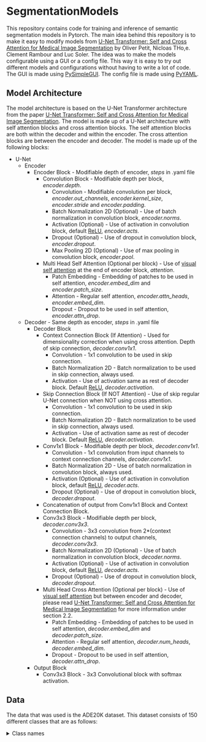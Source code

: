 # SegmentationModels
This repository contains code for training and inference of semantic segmentation models in Pytorch.
The main idea behind this repository is to make it easy to modify models from [U-Net Transformer: Self and Cross Attention for Medical Image Segmentation](https://arxiv.org/abs/2103.06104) by Oliver Petit, Nicloas THo,e. Clement Rambour and Luc Soler.
The idea was to make the models configurable using a GUI or a config file. This way it is easy to try out different models and configurations without having to write a lot of code. The GUI is made using [PySimpleGUI](https://pysimplegui.readthedocs.io/en/latest/). The config file is made using [PyYAML](https://pyyaml.org/wiki/PyYAMLDocumentation). 

## Model Architecture

The model architecture is based on the U-Net Transformer architecture from the paper [U-Net Transformer: Self and Cross Attention for Medical Image Segmentation](https://arxiv.org/abs/2103.06104). The model is made up of a U-Net architecture with self attention blocks and cross attention blocks. The self attention blocks are both within the decoder and within the encoder. The cross attention blocks are between the encoder and decoder. The model is made up of the following blocks:
* U-Net
    * Encoder
        * Encoder Block - Modifiable depth of encoder, *steps* in .yaml file
            * Convolution Block - Modifiable depth per block, *encoder.depth*.
                * Convolution - Modifiable convolution per block, *encoder.out_channels*, *encoder.kernel_size*, *encoder.stride* and *encoder.padding*.
                * Batch Normalization 2D (Optional) - Use of batch normalization in convolution block, *encoder.norms*.
                * Activation (Optional) - Use of activation in convolution block, default [ReLU](https://pytorch.org/docs/stable/generated/torch.nn.ReLU.html), *encoder.acts*.
                * Dropout (Optional) - Use of dropout in convolution block, *encoder.dropout*.
                * Max Pooling 2D (Optional) - Use of max pooling in convolution block, *encoder.pool*.
            * Multi Head Self Attention (Optional per block) - Use of [visual self attention](https://arxiv.org/abs/2010.11929) at the end of encoder block, *attention*.
                * Patch Embedding - Embedding of patches to be used in self attention, *encoder.embed_dim* and *encoder.patch_size*.
                * Attention - Regular self attention, *encoder.attn_heads*, *encoder.embed_dim*.
                * Dropout - Dropout to be used in self attention, *encoder.attn_drop*.
    * Decoder - Same depth as encoder, *steps* in .yaml file
        * Decoder Block 
            * Context Connection Block (If Attention) - Used for dimensionality correction when using cross attention. Depth of skip connection, *decoder.conv1x1*.
                * Convolution - 1x1 convolution to be used in skip connection.
                * Batch Normalization 2D - Batch normalization to be used in skip connection, always used.
                * Activation - Use of activation same as rest of decoder block. Default [ReLU](https://pytorch.org/docs/stable/generated/torch.nn.ReLU.html), *decoder.activation*.
            * Skip Connection Block (If NOT Attention) - Use of skip regular U-Net connection when NOT using cross attention. 
                * Convolution - 1x1 convolution to be used in skip connection.
                * Batch Normalization 2D - Batch normalization to be used in skip connection, always used.
                * Activation - Use of activation same as rest of decoder block. Default [ReLU](https://pytorch.org/docs/stable/generated/torch.nn.ReLU.html), *decoder.activation*.
            * Conv1x1 Block - Modifiable depth per block, *decoder.conv1x1*.
                * Convolution - 1x1 convolution from input channels to context connection channels, *decoder.conv1x1*.
                * Batch Normalization 2D - Use of batch normalization in convolution block, always used.
                * Activation (Optional) - Use of activation in convolution block, default [ReLU](https://pytorch.org/docs/stable/generated/torch.nn.ReLU.html), *decoder.acts*.
                * Dropout (Optional) - Use of dropout in convolution block, *decoder.dropout*.
            * Concatenation of output from Conv1x1 Block and Context Connection Block.
            * Conv3x3 Block - Modifiable depth per block, *decoder.conv3x3*.
                * Convolution - 3x3 convolution from 2*(context connection channels) to output channels, *decoder.conv3x3*.
                * Batch Normalization 2D (Optional) - Use of batch normalization in convolution block, *decoder.norms*.
                * Activation (Optional) - Use of activation in convolution block, default [ReLU](https://pytorch.org/docs/stable/generated/torch.nn.ReLU.html), *decoder.acts*.
                * Dropout (Optional) - Use of dropout in convolution block, *decoder.dropout*.
            * Multi Head Cross Attention (Optional per block) - Use of [visual self attention](https://arxiv.org/abs/2010.11929) but between encoder and decoder, please read [U-Net Transformer: Self and Cross Attention for Medical Image Segmentation](https://arxiv.org/abs/2103.06104) for more information under section 2.2. 
                * Patch Embedding - Embedding of patches to be used in self attention, *decoder.embed_dim* and *decoder.patch_size*.
                * Attention - Regular self attention, *decoder.num_heads*, *decoder.embed_dim*.
                * Dropout - Dropout to be used in self attention, *decoder.attn_drop*.
        * Output Block
            * Conv3x3 Block - 3x3 Convolutional block with softmax activation.

## Data
The data that was used is the ADE20K dataset. This dataset consists of 150 different classes that are as follows:
<details><summary>Class names</summary>

|1           |2         |3        |4             |5               |6            |7            |8          |9             |10            |
|------------|----------|---------|--------------|----------------|-------------|-------------|-----------|--------------|-------------------|
|wall        |building  |sky      |floor         |tree            |ceiling      |road         |bed        |windowpane    |grass              |
|cabinet     |sidewalk  |person   |earth         |door            |table        |mountain     |plant      |curtain       |chair              |
|car         |water     |painting |sofa          |shelf           |house        |sea          |mirror     |rug           |field              |
|armchair    |seat      |fence    |desk          |rock            |wardrobe     |lamp         |bathtub    |railing       |cushion            |
|base        |box       |column   |signboard     |chest of drawers|counter      |sand         |sink       |skyscraper    |fireplace          |
|refrigerator|grandstand|path     |stairs        |runway          |case         |pool table   |pillow     |screen door   |stairway           |
|river       |bridge    |bookcase |blind         |coffee table    |toilet       |flower       |book       |hill          |bench              |
|countertop  |stove     |palm     |kitchen island|computer        |swivel chair |boat         |bar        |arcade machine|hovel              |
|bus         |towel     |light    |truck         |tower           |chandelier   |awning       |streetlight|booth         |television receiver|
|airplane    |dirt track|apparel  |pole          |land            |bannister    |escalator    |ottoman    |bottle        |buffet             |
|poster      |stage     |van      |ship          |fountain        |conveyer belt|canopy       |washer     |plaything     |swimming pool      |
|stool       |barrel    |basket   |waterfall     |tent            |bag          |minibike     |cradle     |oven          |ball               |
|food        |step      |tank     |trade name    |microwave       |pot          |animal       |bicycle    |lake          |dishwasher         |
|screen      |blanket   |sculpture|hood          |sconce          |vase         |traffic light|tray       |ashcan        |fan                |
|pier        |crt screen|plate    |monitor       |bulletin board  |shower       |radiator     |glass      |clock         |flag               |
|UNKNOWN     |          |         |              |                |             |             |           |              |                   |

</details>



